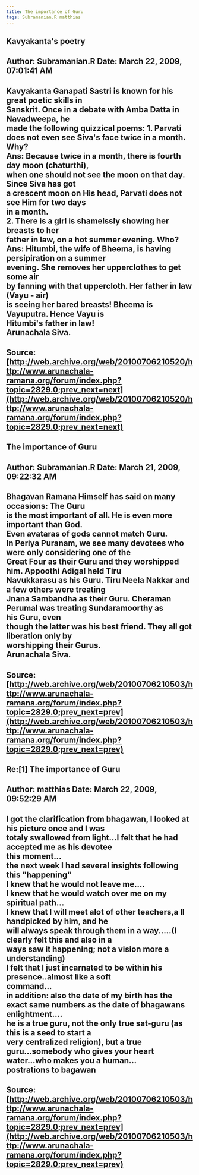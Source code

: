 ```yaml
--- 
title: The importance of Guru   
tags: Subramanian.R matthias  
---  
```

## Kavyakanta's poetry  
Author: Subramanian.R       Date: March 22, 2009, 07:01:41 AM  
---  
Kavyakanta Ganapati Sastri is known for his great poetic skills in   
Sanskrit. Once in a debate with Amba Datta in Navadweepa, he   
made the following quizzical poems: 1\. Parvati does not even see Siva's face twice in a month. Why?   
Ans: Because twice in a month, there is fourth day moon (chaturthi),   
when one should not see the moon on that day. Since Siva has got   
a crescent moon on His head, Parvati does not see Him for two days   
in a month.   
2. There is a girl is shamelssly showing her breasts to her   
father in law, on a hot summer evening. Who?   
Ans: Hitumbi, the wife of Bheema, is having persipiration on a summer  
evening. She removes her upperclothes to get some air   
by fanning with that uppercloth. Her father in law (Vayu - air)   
is seeing her bared breasts! Bheema is Vayuputra. Hence Vayu is   
Hitumbi's father in law!   
Arunachala Siva.
 ---  
Source:[http://web.archive.org/web/20100706210520/http://www.arunachala-ramana.org/forum/index.php?topic=2829.0;prev_next=next](http://web.archive.org/web/20100706210520/http://www.arunachala-ramana.org/forum/index.php?topic=2829.0;prev_next=next)   
---  

## The importance of Guru  
Author: Subramanian.R       Date: March 21, 2009, 09:22:32 AM  
---  
Bhagavan Ramana Himself has said on many occasions: The Guru   
is the most important of all. He is even more important than God.   
Even avataras of gods cannot match Guru.   
In Periya Puranam, we see many devotees who were only considering one of the  
Great Four as their Guru and they worshipped him. Appoothi Adigal held Tiru  
Navukkarasu as his Guru. Tiru Neela Nakkar and a few others were treating  
Jnana Sambandha as their Guru. Cheraman Perumal was treating Sundaramoorthy as  
his Guru, even   
though the latter was his best friend. They all got liberation only by  
worshipping their Gurus.   
Arunachala Siva.
 ---  
Source:[http://web.archive.org/web/20100706210503/http://www.arunachala-ramana.org/forum/index.php?topic=2829.0;prev_next=prev](http://web.archive.org/web/20100706210503/http://www.arunachala-ramana.org/forum/index.php?topic=2829.0;prev_next=prev)   
---  

## Re:[1] The importance of Guru  
Author: matthias            Date: March 22, 2009, 09:52:29 AM  
---  
I got the clarification from bhagawan, I looked at his picture once and I was  
totaly swallowed from light...I felt that he had accepted me as his devotee  
this moment...   
the next week I had several insights following this "happening"   
I knew that he would not leave me....   
I knew that he would watch over me on my spiritual path...   
I knew that I will meet alot of other teachers,a ll handpicked by him, and he  
will always speak through them in a way.....(I clearly felt this and also in a  
ways saw it happening; not a vision more a understanding)   
I felt that I just incarnated to be within his presence..almost like a soft  
command...   
in addition: also the date of my birth has the exact same numbers as the date of bhagawans  
enlightment....   
he is a true guru, not the only true sat-guru (as this is a seed to start a  
very centralized religion), but a true guru...somebody who gives your heart  
water...who makes you a human...   
postrations to bagawan
 ---  
Source:[http://web.archive.org/web/20100706210503/http://www.arunachala-ramana.org/forum/index.php?topic=2829.0;prev_next=prev](http://web.archive.org/web/20100706210503/http://www.arunachala-ramana.org/forum/index.php?topic=2829.0;prev_next=prev)   
---  

